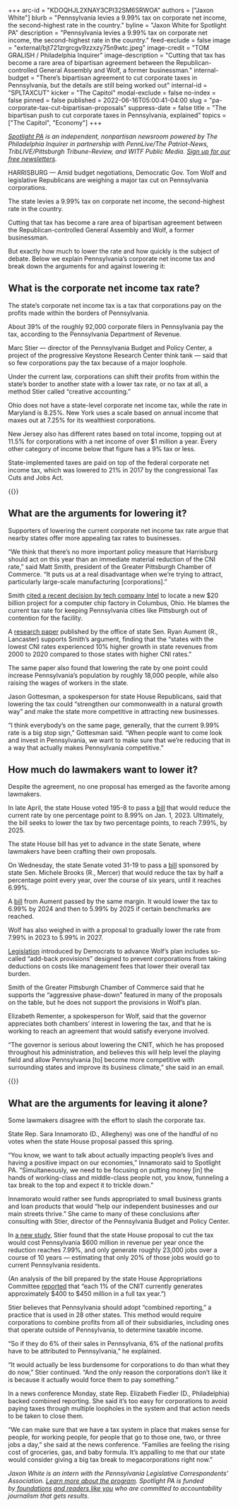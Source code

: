 +++
arc-id = "KDOQHJL2XNAY3CPI32SM6SRWOA"
authors = ["Jaxon White"]
blurb = "Pennsylvania levies a 9.99% tax on corporate net income, the second-highest rate in the country."
byline = "Jaxon White for Spotlight PA"
description = "Pennsylvania levies a 9.99% tax on corporate net income, the second-highest rate in the country."
feed-exclude = false
image = "external/bjt721zrgrcgv9zzxzy75n9wtc.jpeg"
image-credit = "TOM GRALISH / Philadelphia Inquirer"
image-description = "Cutting that tax has become a rare area of bipartisan agreement between the Republican-controlled General Assembly and Wolf, a former businessman."
internal-budget = "There’s bipartisan agreement to cut corporate taxes in Pennsylvania, but the details are still being worked out"
internal-id = "SPLTAXCUT"
kicker = "The Capitol"
modal-exclude = false
no-index = false
pinned = false
published = 2022-06-16T05:00:41-04:00
slug = "pa-corporate-tax-cut-bipartisan-proposals"
suppress-date = false
title = "The bipartisan push to cut corporate taxes in Pennsylvania, explained"
topics = ["The Capitol", "Economy"]
+++

<a href="https://www.spotlightpa.org/"><i>Spotlight PA</i></a><i> is an independent, nonpartisan newsroom powered by The Philadelphia Inquirer in partnership with PennLive/The Patriot-News, TribLIVE/Pittsburgh Tribune-Review, and WITF Public Media. </i><a href="https://www.spotlightpa.org/newsletters"><i>Sign up for our free newsletters</i></a><i>.</i>

HARRISBURG — Amid budget negotiations, Democratic Gov. Tom Wolf and legislative Republicans are weighing a major tax cut on Pennsylvania corporations.

The state levies a 9.99% tax on corporate net income, the second-highest rate in the country.

Cutting that tax has become a rare area of bipartisan agreement between the Republican-controlled General Assembly and Wolf, a former businessman.

But exactly how much to lower the rate and how quickly is the subject of debate. Below we explain Pennsylvania’s corporate net income tax and break down the arguments for and against lowering it:

<script src="https://www.spotlightpa.org/embed.js" async></script><div data-spl-embed-version="1" data-spl-src="https://www.spotlightpa.org/embeds/newsletter/"></div>

## What is the corporate net income tax rate?

The state’s corporate net income tax is a tax that corporations pay on the profits made within the borders of Pennsylvania.

About 39% of the roughly 92,000 corporate filers in Pennsylvania pay the tax, according to the Pennsylvania Department of Revenue.

Marc Stier — director of the Pennsylvania Budget and Policy Center, a project of the progressive Keystone Research Center think tank — said that so few corporations pay the tax because of a major loophole.

Under the current law, corporations can shift their profits from within the state’s border to another state with a lower tax rate, or no tax at all, a method Stier called “creative accounting.”

Ohio does not have a state-level corporate net income tax, while the rate in Maryland is 8.25%. New York uses a scale based on annual income that maxes out at 7.25% for its wealthiest corporations.

New Jersey also has different rates based on total income, topping out at 11.5% for corporations with a net income of over $1 million a year. Every other category of income below that figure has a 9% tax or less.

State-implemented taxes are paid on top of the federal corporate net income tax, which was lowered to 21% in 2017 by the congressional Tax Cuts and Jobs Act.

{{<picture src="external/evkrpvaghftyjr4wb3bsrb7z0g.jpeg" description="State Sen. Ryan Aument wants to lower the tax to 6.99% by 2024 and then to 5.99% by 2025 if certain benchmarks are reached." caption="State Sen. Ryan Aument wants to lower the tax to 6.99% by 2024 and then to 5.99% by 2025 if certain benchmarks are reached." credit="Commonwealth Media Services">}} 

## What are the arguments for lowering it?

Supporters of lowering the current corporate net income tax rate argue that nearby states offer more appealing tax rates to businesses.

“We think that there’s no more important policy measure that Harrisburg should act on this year than an immediate material reduction of the CNI rate,” said Matt Smith, president of the Greater Pittsburgh Chamber of Commerce. “It puts us at a real disadvantage when we’re trying to attract, particularly large-scale manufacturing [corporations].”

Smith <a href="https://web.archive.org/20220121052314/https://www.reuters.com/technology/intel-plans-new-chip-manufacturing-site-ohio-report-2022-01-21/">cited a recent decision by tech company Intel</a> to locate a new $20 billion project for a computer chip factory in Columbus, Ohio. He blames the current tax rate for keeping Pennsylvania cities like Pittsburgh out of contention for the facility.

A <a href="https://web.archive.org/20220210135823/https://www.senatoraument.com/wp-content/uploads/sites/69/2021/06/CNI-research.pdf">research paper</a> published by the office of state Sen. Ryan Aument (R., Lancaster) supports Smith’s argument, finding that the “states with the lowest CNI rates experienced 10% higher growth in state revenues from 2000 to 2020 compared to those states with higher CNI rates.”

The same paper also found that lowering the rate by one point could increase Pennsylvania’s population by roughly 18,000 people, while also raising the wages of workers in the state.

Jason Gottesman, a spokesperson for state House Republicans, said that lowering the tax could “strengthen our commonwealth in a natural growth way” and make the state more competitive in attracting new businesses.

“I think everybody’s on the same page, generally, that the current 9.99% rate is a big stop sign,” Gottesman said. “When people want to come look and invest in Pennsylvania, we want to make sure that we’re reducing that in a way that actually makes Pennsylvania competitive.”

## How much do lawmakers want to lower it?

Despite the agreement, no one proposal has emerged as the favorite among lawmakers.

In late April, the state House voted 195-8 to pass a <a href="https://www.legis.state.pa.us/cfdocs/billInfo/billInfo.cfm?sYear=2021&sInd=0&body=H&type=B&bn=1960">bill</a> that would reduce the current rate by one percentage point to 8.99% on Jan. 1, 2023. Ultimately, the bill seeks to lower the tax by two percentage points, to reach 7.99%, by 2025.

The state House bill has yet to advance in the state Senate, where lawmakers have been crafting their own proposals.

On Wednesday, the state Senate voted 31-19 to pass a <a href="https://web.archive.org/20210516063436/https://www.legis.state.pa.us/cfdocs/billInfo/billInfo.cfm?sYear=2021&sInd=0&body=S&type=B&bn=0447">bill</a> sponsored by state Sen. Michele Brooks (R., Mercer) that would reduce the tax by half a percentage point every year, over the course of six years, until it reaches 6.99%.

A <a href="https://web.archive.org/20210805203113/https://www.legis.state.pa.us/cfdocs/billinfo/billinfo.cfm?syear=2021&sind=0&body=S&type=B&bn=0771">bill</a> from Aument passed by the same margin. It would lower the tax to 6.99% by 2024 and then to 5.99% by 2025 if certain benchmarks are reached.

Wolf has also weighed in with a proposal to gradually lower the rate from 7.99% in 2023 to 5.99% in 2027.

<a href="https://web.archive.org/20220430092042/https://www.legis.state.pa.us/cfdocs/billinfo/billinfo.cfm?syear=2021&sind=0&body=H&type=B&bn=2510">Legislation</a> introduced by Democrats to advance Wolf’s plan includes so-called “add-back provisions” designed to prevent corporations from taking deductions on costs like management fees that lower their overall tax burden.

Smith of the Greater Pittsburgh Chamber of Commerce said that he supports the “aggressive phase-down” featured in many of the proposals on the table, but he does not support the provisions in Wolf’s plan.

Elizabeth Rementer, a spokesperson for Wolf, said that the governor appreciates both chambers’ interest in lowering the tax, and that he is working to reach an agreement that would satisfy everyone involved.

“The governor is serious about lowering the CNIT, which he has proposed throughout his administration, and believes this will help level the playing field and allow Pennsylvania [to] become more competitive with surrounding states and improve its business climate,” she said in an email.

{{<picture src="external/aef0vbg5cmmpf9zm27b4108sg4.jpeg" description="State Rep. Elizabeth Fiedler believes it’s too easy for corporations to avoid paying taxes through multiple loopholes in the system and that action needs to be taken to close them." caption="State Rep. Elizabeth Fiedler believes it’s too easy for corporations to avoid paying taxes through multiple loopholes in the system and that action needs to be taken to close them." credit="Pa. House Democrats">}} 

## What are the arguments for leaving it alone?

Some lawmakers disagree with the effort to slash the corporate tax.

State Rep. Sara Innamorato (D., Allegheny) was one of the handful of no votes when the state House proposal passed this spring.

“You know, we want to talk about actually impacting people’s lives and having a positive impact on our economies,” Innamorato said to Spotlight PA. “Simultaneously, we need to be focusing on putting money [in] the hands of working-class and middle-class people not, you know, funneling a tax break to the top and expect it to trickle down.”

Innamorato would rather see funds appropriated to small business grants and loan products that would “help our independent businesses and our main streets thrive.” She came to many of these conclusions after consulting with Stier, director of the Pennsylvania Budget and Policy Center.

In <a href="https://web.archive.org/20220616105426/https://krc-pbpc.org/research_publication/corporate-taxes-without-combined-reporting-are-not-worth-the-cost/">a new study</a>, Stier found that the state House proposal to cut the tax would cost Pennsylvania $600 million in revenue per year once the reduction reaches 7.99%, and only generate roughly 23,000 jobs over a course of 10 years — estimating that only 20% of those jobs would go to current Pennsylvania residents.

(An analysis of the bill prepared by the state House Appropriations Committee <a href="https://web.archive.org/20220427160044/https://www.legis.state.pa.us/WU01/LI/BI/FN/2021/0/HB1960P3035.pdf">reported</a> that “each 1% of the CNIT currently generates approximately $400 to $450 million in a full tax year.”)

Stier believes that Pennsylvania should adopt “combined reporting,” a practice that is used in 28 other states. This method would require corporations to combine profits from all of their subsidiaries, including ones that operate outside of Pennsylvania, to determine taxable income.

<script src="https://www.spotlightpa.org/embed.js" async></script><div data-spl-embed-version="1" data-spl-src="https://www.spotlightpa.org/embeds/donate/"></div>

“So if they do 6% of their sales in Pennsylvania, 6% of the national profits have to be attributed to Pennsylvania,” he explained.

“It would actually be less burdensome for corporations to do than what they do now,” Stier continued. “And the only reason the corporations don’t like it is because it actually would force them to pay something.”

In a news conference Monday, state Rep. Elizabeth Fiedler (D., Philadelphia) backed combined reporting. She said it’s too easy for corporations to avoid paying taxes through multiple loopholes in the system and that action needs to be taken to close them.

“We can make sure that we have a tax system in place that makes sense for people, for working people, for people that go to those one, two, or three jobs a day,” she said at the news conference. “Families are feeling the rising cost of groceries, gas, and baby formula. It’s appalling to me that our state would consider giving a big tax break to megacorporations right now.”

<i>Jaxon White is an intern with the Pennsylvania Legislative Correspondents’ Association.&nbsp;</i><a href="https://web.archive.org/20191229041140/http://www.pacapitolreporters.org/pacapitolreporters-internships.html"><i>Learn more about the program</i></a><i>. Spotlight PA is funded by</i><a href="https://www.spotlightpa.org/support"><i>&nbsp;foundations</i></a><i> </i><a href="https://www.spotlightpa.org/support"><i>and readers like you</i></a><i>&nbsp;who are committed to accountability journalism that gets results.</i>
